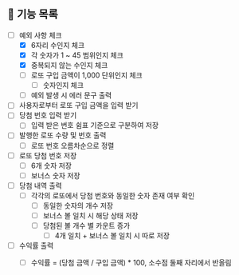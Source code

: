 ## 📃 기능 목록
- [ ] 예외 사항 체크
  - [x] 6자리 수인지 체크
  - [x] 각 숫자가 1 ~ 45 범위인지 체크
  - [x] 중복되지 않는 수인지 체크
  - [ ] 로또 구입 금액이 1,000 단위인지 체크
    - [ ] 숫자인지 체크
  - [ ] 예외 발생 시 에러 문구 출력
  
- [ ] 사용자로부터 로또 구입 금액을 입력 받기
- [ ] 당첨 번호 입력 받기
  - [ ] 입력 받은 번호 쉼표 기준으로 구분하여 저장
- [ ] 발행한 로또 수량 및 번호 출력
  - [ ] 로또 번호 오름차순으로 정렬

- [ ] 로또 당첨 번호 저장
    - [ ] 6개 숫자 저장
    - [ ] 보너스 숫자 저장

- [ ] 당첨 내역 출력
  - [ ] 각각의 로또에서 당첨 번호와 동일한 숫자 존재 여부 확인
    - [ ] 동일한 숫자의 개수 저장
    - [ ] 보너스 볼 일치 시 해당 상태 저장
    - [ ] 당첨된 볼 개수 별 카운트 증가
      - [ ] 4개 일치 + 보너스 볼 일치 시 따로 저장

- [ ] 수익률 출력
  - [ ] 수익률 = (당첨 금액 / 구입 금액) * 100, 소수점 둘째 자리에서 반올림
 